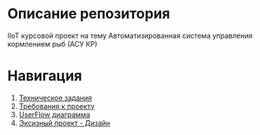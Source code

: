 # Описание репозитория

IIoT курсовой проект на тему Автоматизированная система управления кормлением рыб (АСУ КР)

# Навигация

1. [Техническое задания](./docs/ТЗ.md)
2. [Требования к проекту](./docs/Требования.md)
3. [UserFlow диаграмма](./docs/userflow/UserFlow.pdf)
4. [Эксизный проект - Дизайн]()
